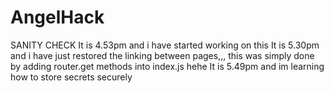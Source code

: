 # AngelHack

SANITY CHECK
It is 4.53pm and i have started working on this
It is 5.30pm and i have just restored the linking between pages,,, this was simply done by adding router.get methods into index.js hehe
It is 5.49pm and im learning how to store secrets securely
